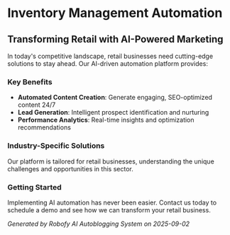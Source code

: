 # Inventory Management Automation

## Transforming Retail with AI-Powered Marketing

In today's competitive landscape, retail businesses need cutting-edge solutions to stay ahead. Our AI-driven automation platform provides:

### Key Benefits
- **Automated Content Creation**: Generate engaging, SEO-optimized content 24/7
- **Lead Generation**: Intelligent prospect identification and nurturing
- **Performance Analytics**: Real-time insights and optimization recommendations

### Industry-Specific Solutions
Our platform is tailored for retail businesses, understanding the unique challenges and opportunities in this sector.

### Getting Started
Implementing AI automation has never been easier. Contact us today to schedule a demo and see how we can transform your retail business.

*Generated by Robofy AI Autoblogging System on 2025-09-02*
